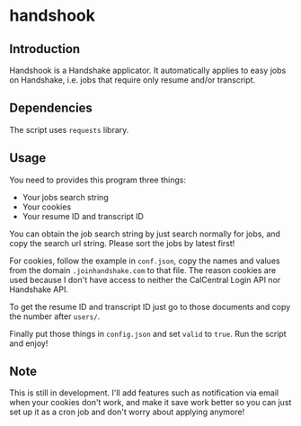 # handshook
## Introduction
Handshook is a Handshake applicator. It automatically applies to easy jobs on Handshake, i.e. jobs that require only resume and/or transcript.

## Dependencies
The script uses `requests` library.

## Usage
You need to provides this program three things:
* Your jobs search string
* Your cookies
* Your resume ID and transcript ID

You can obtain the job search string by just search normally for jobs, and copy the search url string. Please sort the jobs by latest first!

For cookies, follow the example in `conf.json`, copy the names and values from the domain `.joinhandshake.com` to that file.
The reason cookies are used because I don't have access to neither the CalCentral Login API nor Handshake API.

To get the resume ID and transcript ID just go to those documents and copy the number after `users/`.

Finally put those things in `config.json` and set `valid` to `true`. Run the script and enjoy!

## Note
This is still in development. I'll add features such as notification via email when your cookies don't work, and make it save work better so you can just set up it as a cron job and don't worry about applying anymore!